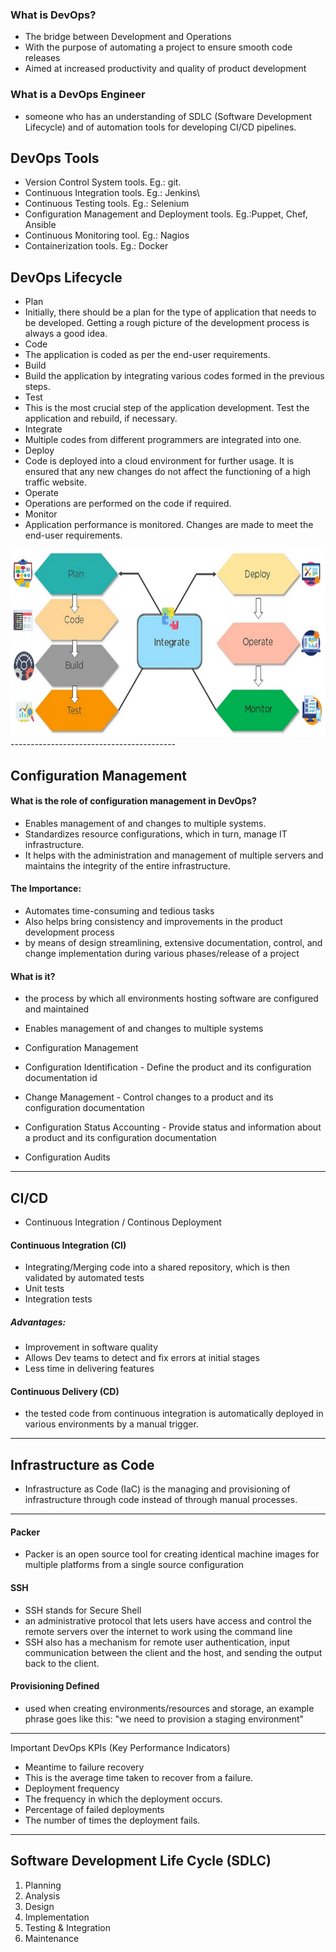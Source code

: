 ### What is DevOps?

 - The bridge between Development and Operations
 - With the purpose of automating a project to ensure smooth code releases
 - Aimed at increased productivity and quality of product development

### What is a DevOps Engineer

-  someone who has an understanding of SDLC (Software Development Lifecycle) and of automation tools for developing CI/CD pipelines.

## DevOps Tools

-  Version Control System tools. Eg.: git.
-  Continuous Integration tools. Eg.: Jenkins\
-  Continuous Testing tools. Eg.: Selenium
-  Configuration Management and Deployment tools. Eg.:Puppet, Chef, Ansible
-  Continuous Monitoring tool. Eg.: Nagios
-  Containerization tools. Eg.: Docker

## DevOps Lifecycle
-  Plan 
  -  Initially, there should be a plan for the type of application that needs to be developed. Getting a rough picture of the development process is always a good idea.
-  Code 
  -  The application is coded as per the end-user requirements. 
-  Build
  -  Build the application by integrating various codes formed in the previous steps.
-  Test
  -  This is the most crucial step of the application development. Test the application and rebuild, if necessary.
-  Integrate
  -  Multiple codes from different programmers are integrated into one.
-  Deploy
  -  Code is deployed into a cloud environment for further usage. It is ensured that any new changes do not affect the functioning of a high traffic website.
-  Operate
  -  Operations are performed on the code if required.
-  Monitor
  -  Application performance is monitored. Changes are made to meet the end-user requirements.

<img src="devOpsLifecycle.PNG" height="300">
-----------------------------------------

## Configuration Management

#### What is the role of configuration management in DevOps?

-  Enables management of and changes to multiple systems.
-  Standardizes resource configurations, which in turn, manage IT infrastructure.
-  It helps with the administration and management of multiple servers and maintains the integrity of the entire infrastructure.


#### The Importance:
-  Automates time-consuming and tedious tasks
-  Also helps bring consistency and improvements in the product development process
  -  by means of design streamlining, extensive documentation, control, and change implementation during various phases/release of a project

#### What is it?
-  the process by which all environments hosting software are configured and maintained
-  Enables management of and changes to multiple systems

-  Configuration Management
  -  Configuration Identification
    -  Define the product and its configuration documentation id
  -  Change Management
    -  Control changes to a product and its configuration documentation
  -  Configuration Status Accounting
    -  Provide status and information about a product and its configuration documentation
  
  -  Configuration Audits

---------------------

## CI/CD
-  Continuous Integration / Continous Deployment

#### Continuous Integration (CI)
-  Integrating/Merging code into a shared repository, which is then validated by automated tests
  - Unit tests
  - Integration tests 

##### Advantages:
-  Improvement in software quality
-  Allows Dev teams to detect and fix errors at initial stages
-  Less time in delivering features

#### Continuous Delivery (CD)
-  the tested code from continuous integration is automatically deployed in various environments by a manual trigger.

-----------------------

## Infrastructure as Code
-  Infrastructure as Code (IaC) is the managing and provisioning of infrastructure through code instead of through manual processes.

---------------------

#### Packer
-  Packer is an open source tool for creating identical machine images for multiple platforms from a single source configuration

#### SSH
-  SSH stands for Secure Shell
  -  an administrative protocol that lets users have access and control the remote servers over the internet to work using the command line
  -  SSH also has a mechanism for remote user authentication, input communication between the client and the host, and sending the output back to the client.


#### Provisioning Defined
-  used when creating environments/resources and storage, an example phrase goes like this: "we need to provision a staging environment"

---------------------------------------

Important DevOps KPIs (Key Performance Indicators)

-  Meantime to failure recovery
  -  This is the average time taken to recover from a failure.
-  Deployment frequency
  -  The frequency in which the deployment occurs. 
-  Percentage of failed deployments
  -  The number of times the deployment fails.

---------------------------------------

## Software Development Life Cycle (SDLC)

1. Planning
2. Analysis
3. Design
4. Implementation
5. Testing & Integration
6. Maintenance

